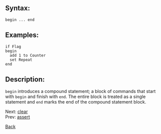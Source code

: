 ## Syntax:
`begin ... end`
## Examples:
`if Flag`  
`begin`  
`  add 1 to Counter`  
`  set Repeat`  
`end`
## Description:
`begin` introduces a compound statement; a block of commands that start with `begin` and finish with `end`. The entire block is treated as a single statement and `end` marks the end of the compound statement block.

Next: [clear](clear.md)  
Prev: [assert](assert.md)

[Back](../core.md)
